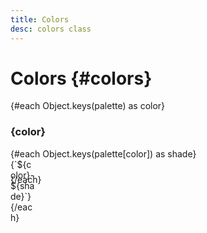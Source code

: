 ```yaml
---
title: Colors
desc: colors class
---
```


<script lang="ts">
    import {Row, Col, Card} from "manakit";
	import {dataPaletteWebkit, dataPaletteManakit} from "$lib/assets/data";
	let palette = dataPaletteManakit;
</script>

# Colors {#colors}

{#each Object.keys(palette) as color}

<div>
<h3>{color}</h3>
{#each Object.keys(palette[color]) as shade}
<div style="background-color: {palette[color][shade]}; width: 40px; height: 24px;"/>
<div class="text-xs">{`${color}-${shade}`}</div>
{/each}
</div>
{/each}
